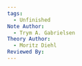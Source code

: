 ```yaml
---
tags:
  - Unfinished
Note Author:
  - Trym A. Gabrielsen
Theory Author:
  - Moritz Diehl
Reviewed By:
---
```

